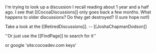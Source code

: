 I'm trying to look up a discussion I recall reading about 1 year and a half ago.  I see that [[CocoaDiscussions]] only goes back a few months.  What happens to older discussions?  Do they get destroyed?  (I sure hope not!)

Take a look at the [[RetiredDiscussions]]. 
-- [[JoshaChapmanDodson]]

''Or just use the [[FindPage]] to search for it''

or google 'site:cocoadev.com keys'